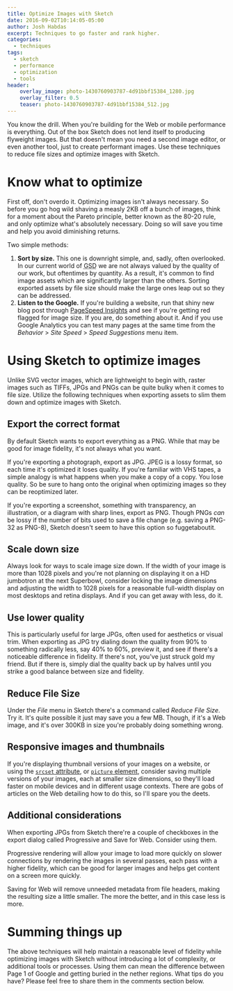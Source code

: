 ```yaml
---
title: Optimize Images with Sketch
date: 2016-09-02T10:14:05-05:00
author: Josh Habdas
excerpt: Techniques to go faster and rank higher.
categories:
  - techniques
tags:
  - sketch
  - performance
  - optimization
  - tools
header:
    overlay_image: photo-1430760903787-4d91bbf15384_1280.jpg
    overlay_filter: 0.5
    teaser: photo-1430760903787-4d91bbf15384_512.jpg
---
```

You know the drill. When you're building for the Web or mobile performance is everything. Out of the box Sketch does not lend itself to producing flyweight images. But that doesn't mean you need a second image editor, or even another tool, just to create performant images. Use these techniques to reduce file sizes and optimize images with Sketch.

# Know what to optimize

First off, don't overdo it. Optimizing images isn't always necessary. So before you go hog wild shaving a measly 2KB off a bunch of images, think for a moment about the Pareto principle, better known as the 80-20 rule, and only optimize what's absolutely necessary. Doing so will save you time and help you avoid diminishing returns.

Two simple methods:

1. **Sort by size.** This one is downright simple, and, sadly, often overlooked. In our current world of <abbr title="Get Shit Done">GSD</abbr> we are not always valued by the quality of our work, but oftentimes by quantity. As a result, it's common to find image assets which are significantly larger than the others. Sorting exported assets by file size should make the large ones leap out so they can be addressed.
1. **Listen to the Google.** If you're building a website, run that shiny new blog post through [PageSpeed Insights](https://developers.google.com/speed/pagespeed/insights/) and see if you're getting red flagged for image size. If you are, do something about it. And if you use Google Analytics you can test many pages at the same time from the _Behavior_ > _Site Speed_ > _Speed Suggestions_ menu item.

# Using Sketch to optimize images

Unlike SVG vector images, which are lightweight to begin with, raster images such as TIFFs, JPGs and PNGs can be quite bulky when it comes to file size. Utilize the following techniques when exporting assets to slim them down and optimize images with Sketch.

## Export the correct format

By default Sketch wants to export everything as a PNG. While that may be good for image fidelity, it's not always what you want.

If you're exporting a photograph, export as JPG. JPEG is a lossy format, so each time it's optimized it loses quality. If you're familiar with VHS tapes, a simple analogy is what happens when you make a copy of a copy. You lose quality. So be sure to hang onto the original when optimizing images so they can be reoptimized later.

If you're exporting a screenshot, something with transparency, an illustration, or a diagram with sharp lines, export as PNG. Though PNGs _can_ be lossy if the number of bits used to save a file change (e.g. saving a PNG-32 as PNG-8), Sketch doesn't seem to have this option so fuggetaboutit.

## Scale down size

Always look for ways to scale image size down. If the width of your image is more than 1028 pixels and you're not planning on displaying it on a HD jumbotron at the next Superbowl, consider locking the image dimensions and adjusting the width to 1028 pixels for a reasonable full-width display on most desktops and retina displays. And if you can get away with less, do it.

## Use lower quality

This is particularly useful for large JPGs, often used for aesthetics or visual trim. When exporting as JPG try dialing down the quality from 90% to something radically less, say 40% to 60%, preview it, and see if there's a noticeable difference in fidelity. If there's not, you've just struck gold my friend. But if there is, simply dial the quality back up by halves until you strike a good balance between size and fidelity.

## Reduce File Size

Under the _File_ menu in Sketch there's a command called _Reduce File Size_. Try it. It's quite possible it just may save you a few MB. Though, if it's a Web image, and it's over 300KB in size you're probably doing something wrong.

## Responsive images and thumbnails

If you're displaying thumbnail versions of your images on a website, or using the [`srcset` attribute](http://devdocs.io/html/attributes#srcset-attribute), or [`picture` element](http://devdocs.io/html/element/picture), consider saving multiple versions of your images, each at smaller size dimensions, so they'll load faster on mobile devices and in different usage contexts. There are gobs of articles on the Web detailing how to do this, so I'll spare you the deets.

## Additional considerations

When exporting JPGs from Sketch there're a couple of checkboxes in the export dialog called Progressive and Save for Web. Consider using them.

Progressive rendering will allow your image to load more quickly on slower connections by rendering the images in several passes, each pass with a higher fidelity, which can be good for larger images and helps get content on a screen more quickly.

Saving for Web will remove unneeded metadata from file headers, making the resulting size a little smaller. The more the better, and in this case less is more.

# Summing things up

The above techniques will help maintain a reasonable level of fidelity while optimizing images with Sketch without introducing a lot of complexity, or additional tools or processes. Using them can mean the difference between Page 1 of Google and getting buried in the nether regions. What tips do you have? Please feel free to share them in the comments section below.
